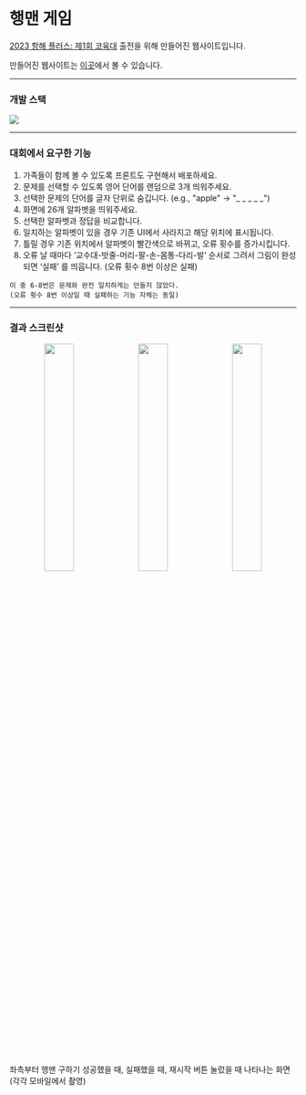# 행맨 게임
[2023 항해 플러스: 제1회 코육대](https://hanghaeplus-coyukdae.oopy.io/#1b467c7185e94a3295dc4a72a05ea3b2) 출전을 위해 만들어진 웹사이트입니다.

만들어진 웹사이트는 [이곳](https://hongyeseul.github.io/hangman-1st-coyukdae/)에서 볼 수 있습니다.

---
### 개발 스택
<img src="https://img.shields.io/badge/React-61DAFB?style=flat-square&logo=React&logoColor=white"/>

---
### 대회에서 요구한 기능
1. 가족들이 함께 볼 수 있도록 프론트도 구현해서 배포하세요.
2. 문제를 선택할 수 있도록 영어 단어를 랜덤으로 3개 띄워주세요.
3. 선택한 문제의 단어를 글자 단위로 숨깁니다. (e.g., "apple" -> "_ _ _ _ _")
4. 화면에 26개 알파벳을 띄워주세요.
5. 선택한 알파벳과 정답을 비교합니다.
6. 일치하는 알파벳이 있을 경우 기존 UI에서 사라지고 해당 위치에 표시됩니다.
7. 틀릴 경우 기존 위치에서 알파벳이 빨간색으로 바뀌고, 오류 횟수를 증가시킵니다.
8. 오류 날 때마다 ‘교수대-밧줄-머리-팔-손-몸통-다리-발’ 순서로 그려서 그림이 완성되면 ‘실패’ 를 띄웁니다. (오류 횟수 8번 이상은 실패)

``` 
이 중 6-8번은 문제와 완전 일치하게는 만들지 않았다.
(오류 횟수 8번 이상일 때 실패하는 기능 자체는 동일)
```

---

### 결과 스크린샷

<!-- ![성공](https://github.com/HongYeseul/hangman-1st-coyukdae/assets/50395809/2a263348-5fad-414e-8226-4fdbc6a5ef6a)
![재시작](https://github.com/HongYeseul/hangman-1st-coyukdae/assets/50395809/10e93613-4233-4d50-ae7f-6eea3f7512a6)
![실패](https://github.com/HongYeseul/hangman-1st-coyukdae/assets/50395809/f6bf7a9c-fc3a-4fef-912e-2d4bb7194dbc) -->


<p align="center">
  <img src="https://github.com/HongYeseul/hangman-1st-coyukdae/assets/50395809/2a263348-5fad-414e-8226-4fdbc6a5ef6a" align="center" width="32%">
  <img src="https://github.com/HongYeseul/hangman-1st-coyukdae/assets/50395809/f6bf7a9c-fc3a-4fef-912e-2d4bb7194dbc" align="center" width="32%">
  <img src="https://github.com/HongYeseul/hangman-1st-coyukdae/assets/50395809/10e93613-4233-4d50-ae7f-6eea3f7512a6" align="center" width="32%">
</p>


좌측부터 행맨 구하기 성공했을 때, 실패했을 때, 재시작 버튼 눌렀을 때 나타나는 화면(각각 모바일에서 촬영)
